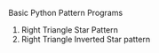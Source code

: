 Basic Python Pattern Programs
1. Right Triangle Star Pattern
2. Right Triangle Inverted Star pattern
